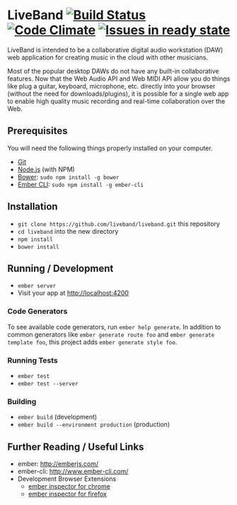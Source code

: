 # LiveBand [![Build Status](https://secure.travis-ci.org/liveband/liveband.svg?branch=master)](http://travis-ci.org/liveband/liveband) [![Code Climate](https://codeclimate.com/github/liveband/liveband/badges/gpa.svg)](https://codeclimate.com/github/liveband/liveband) [![Issues in ready state](https://badge.waffle.io/liveband/liveband.png?label=ready&title=Ready)](https://waffle.io/liveband/liveband)

LiveBand is intended to be a collaborative digital audio workstation (DAW) web application for creating music in the cloud with other musicians.

Most of the popular desktop DAWs do not have any built-in collaborative features. Now that the Web Audio API and Web MIDI API allow you do things like plug a guitar, keyboard, microphone, etc. directly into your browser (without the need for downloads/plugins), it is possible for a single web app to enable high quality music recording and real-time collaboration over the Web.

## Prerequisites

You will need the following things properly installed on your computer.

* [Git](http://git-scm.com/)
* [Node.js](http://nodejs.org/) (with NPM)
* [Bower](http://bower.io/): `sudo npm install -g bower`
* [Ember CLI](http://ember-cli.com): `sudo npm install -g ember-cli`

## Installation

* `git clone https://github.com/liveband/liveband.git` this repository
* `cd liveband` into the new directory
* `npm install`
* `bower install`

## Running / Development

* `ember server`
* Visit your app at [http://localhost:4200](http://localhost:4200)

### Code Generators

To see available code generators, run `ember help generate`. In addition to common generators like `ember generate route foo` and `ember generate template foo`, this project adds `ember generate style foo`.

### Running Tests

* `ember test`
* `ember test --server`

### Building

* `ember build` (development)
* `ember build --environment production` (production)

## Further Reading / Useful Links

* ember: http://emberjs.com/
* ember-cli: http://www.ember-cli.com/
* Development Browser Extensions
  * [ember inspector for chrome](https://chrome.google.com/webstore/detail/ember-inspector/bmdblncegkenkacieihfhpjfppoconhi)
  * [ember inspector for firefox](https://addons.mozilla.org/en-US/firefox/addon/ember-inspector/)


